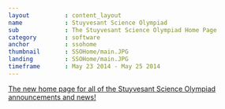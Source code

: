 ```yaml
---
layout          : content_layout
name            : Stuyvesant Science Olympiad
sub             : The Stuyvesant Science Olympiad Home Page
category        : software
anchor          : ssohome
thumbnail       : SSOHome/main.JPG
landing			: SSOHome/main.JPG
timeframe       : May 23 2014 - May 25 2014
---
```


<a href="http://stuyscioly.github.io">
	The new home page for all of the Stuyvesant Science Olympiad announcements and news!
</a>

<!--
![Here's the main screenshot]({{site.url}}/res/img/ventures/SSOHome/main.JPG)
-->

